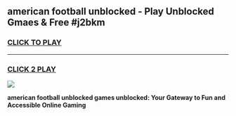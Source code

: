 
## american football unblocked - Play Unblocked Gmaes & Free #j2bkm
<h3>
<a href="https://news.freeplayer.one?title=american_football_unblocked&ref=24F">CLICK TO PLAY</a></h3>
<hr>

<h3>
<a href="https://news.freeplayer.one?title=american_football_unblocked&ref=24F">CLICK 2 PLAY</a>
  
</h3>

<a href="https://news.freeplayer.one?title=american_football_unblocked&ref=24F/"><img src="https://clearcache.store/games.png"></a>


**american football unblocked games unblocked: Your Gateway to Fun and Accessible Online Gaming**
